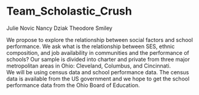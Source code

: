 # Team_Scholastic_Crush

Julie Novic
Nancy Dziak
Theodore Smiley

We propose to explore the relationship between social factors and school performance.  We ask what is the relationship between SES, ethnic composition, and job availability in communities and the performance of schools?   Our sample is divided into charter and private from three major metropolitan areas in Ohio: Cleveland, Columbus, and Cincinnati.   
We will be using census data and school performance data.  The census data is available from the US government and we hope to get the school performance data from the Ohio Board of Education.   
